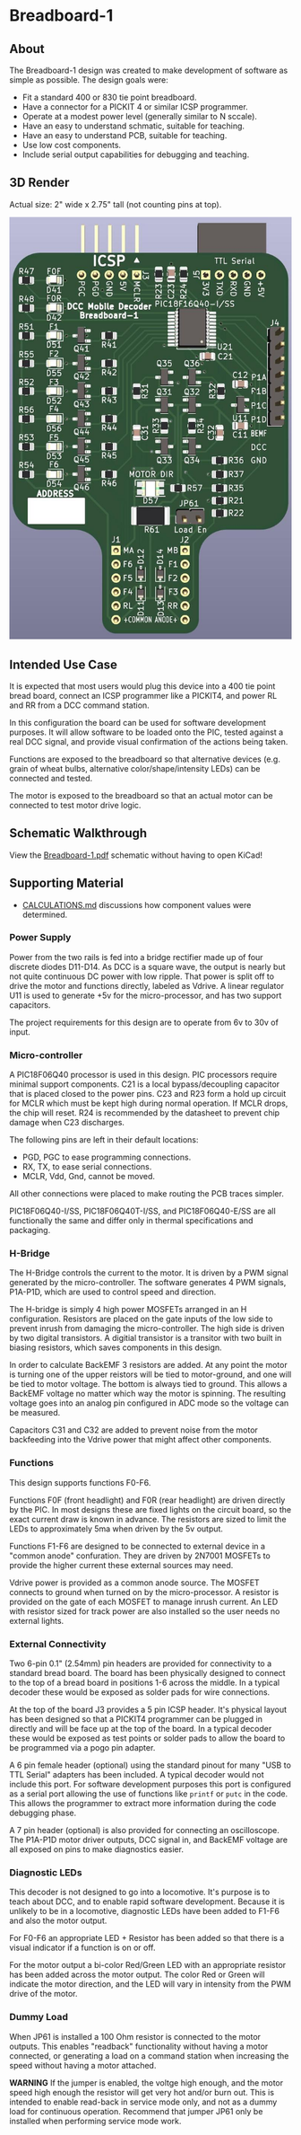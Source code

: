# Breadboard-1

## About

The Breadboard-1 design was created to make development of software as
simple as possible.  The design goals were:

* Fit a standard 400 or 830 tie point breadboard.
* Have a connector for a PICKIT 4 or similar ICSP programmer.
* Operate at a modest power level (generally similar to N sccale).
* Have an easy to understand schmatic, suitable for teaching.
* Have an easy to understand PCB, suitable for teaching.
* Use low cost components.
* Include serial output capabilities for debugging and teaching.

## 3D Render

Actual size: 2" wide x 2.75" tall (not counting pins at top).

![Breadboard-1 3D Render](Breadboard-1.jpg)

## Intended Use Case

It is expected that most users would plug this device into a 400 tie point bread board,
connect an ICSP programmer like a PICKIT4, and power RL and RR from a DCC command station.

In this configuration the board can be used for software development purposes.  It will
allow software to be loaded onto the PIC, tested against a real DCC signal, and provide
visual confirmation of the actions being taken.

Functions are exposed to the breadboard so that alternative devices (e.g. grain of wheat
bulbs, alternative color/shape/intensity LEDs) can be connected and tested.

The motor is exposed to the breadboard so that an actual motor can be connected to test
motor drive logic.

## Schematic Walkthrough

View the [Breadboard-1.pdf](Breadboard-1.pdf) schematic without having to open KiCad!

## Supporting Material

* [CALCULATIONS.md](CALCULATIONS.md) discussions how component values were determined.
### Power Supply

Power from the two rails is fed into a bridge rectifier made up of
four discrete diodes D11-D14.  As DCC is a square wave, the output
is nearly but not quite continuous DC power with low ripple.  That
power is split off to drive the motor and functions directly, labeled
as Vdrive.  A linear regulator U11 is used to generate +5v for the
micro-processor, and has two support capacitors.

The project requirements for this design are to operate from 6v to 30v
of input.

### Micro-controller

A PIC18F06Q40 processor is used in this design.  PIC processors
require minimal support components.  C21 is a local bypass/decoupling
capacitor that is placed closed to the power pins.  C23 and R23
form a hold up circuit for MCLR which must be kept high during
normal operation.  If MCLR drops, the chip will reset.  R24 is
recommended by the datasheet to prevent chip damage when C23
discharges.

The following pins are left in their default locations:

- PGD, PGC to ease programming connections.
- RX, TX, to ease serial connections.
- MCLR, Vdd, Gnd, cannot be moved.

All other connections were placed to make routing the PCB traces
simpler.

PIC18F06Q40-I/SS, PIC18F06Q40T-I/SS, and PIC18F06Q40-E/SS are all functionally
the same and differ only in thermal specifications and packaging.

### H-Bridge

The H-Bridge controls the current to the motor.  It is driven by a
PWM signal generated by the micro-controller.  The software generates
4 PWM signals, P1A-P1D, which are used to control speed and direction.

The H-bridge is simply 4 high power MOSFETs arranged in an H
configuration.  Resistors are placed on the gate inputs of the
low side to prevent inrush from damaging the micro-controller.
The high side is driven by two digital transistors.  A digitial
transistor is a transitor with two built in biasing resistors,
which saves components in this design.

In order to calculate BackEMF 3 resistors are added.  At any point
the motor is turning one of the upper reistors will be tied to
motor-ground, and one will be tied to motor voltage.  The bottom
is always tied to ground.  This allows a BackEMF voltage no matter
which way the motor is spinning.  The resulting voltage goes into
an analog pin configured in ADC mode so the voltage can be measured.

Capacitors C31 and C32 are added to prevent noise from the motor
backfeeding into the Vdrive power that might affect other components.

### Functions

This design supports functions F0-F6.

Functions F0F (front headlight) and F0R (rear headlight) are driven directly by the PIC.
In most designs these are fixed lights on the circuit board, so the exact current draw is
known in advance.  The resistors are sized to limit the LEDs to approximately 5ma when
driven by the 5v output.

Functions F1-F6 are designed to be connected to external device in a "common anode"
confuration.  They are driven by 2N7001 MOSFETs to provide the higher current these
external sources may need.

Vdrive power is provided as a common anode source.  The MOSFET connects to ground when turned
on by the micro-processor.  A resistor is provided on the gate of each MOSFET to manage
inrush current.  An LED with resistor sized for track power are also installed so the
user needs no external lights.

### External Connectivity

Two 6-pin 0.1" (2.54mm) pin headers are provided for connectivity
to a standard bread board.  The board has been physically designed
to connect to the top of a bread board in positions 1-6 across the
middle.  In a typical decoder these would be exposed as solder pads
for wire connections.

At the top of the board J3 provides a 5 pin ICSP header.  It's
physical layout has been designed so that a PICKIT4 programmer can
be plugged in directly and will be face up at the top of the board.
In a typical decoder these would be exposed as test points or solder
pads to allow the board to be programmed via a pogo pin adapter.

A 6 pin female header (optional) using the standard pinout for many
"USB to TTL Serial" adapters has been included.  A typical decoder
would not include this port. For software development purposes this
port is configured as a serial port allowing the use of functions
like `printf` or `putc` in the code.  This allows the programmer
to extract more information during the code debugging phase.

A 7 pin header (optional) is also provided for connecting an oscilloscope.
The P1A-P1D motor driver outputs, DCC signal in, and BackEMF voltage are
all exposed on pins to make diagnostics easier.

### Diagnostic LEDs

This decoder is not designed to go into a locomotive.  It's purpose
is to teach about DCC, and to enable rapid software development.
Because it is unlikely to be in a locomotive, diagnostic LEDs have
been added to F1-F6 and also the motor output.

For F0-F6 an appropriate LED + Resistor has been added so that there
is a visual indicator if a function is on or off.

For the motor output a bi-color Red/Green LED with an appropriate
resistor has been added across the motor output.  The color Red or
Green will indicate the motor direction, and the LED will vary in
intensity from the PWM drive of the motor.

### Dummy Load

When JP61 is installed a 100 Ohm resistor is connected to the motor outputs.  This
enables "readback" functionality without having a motor connected, or generating a
load on a command station when increasing the speed without having a motor attached.

**WARNING** If the jumper is enabled, the voltge high enough, and the motor speed
high enough the resistor will get very hot and/or burn out.  This is intended to
enable read-back in service mode only, and not as a dummy load for continuous
operation.  Recommend that jumper JP61 only be installed when performing service
mode work.
